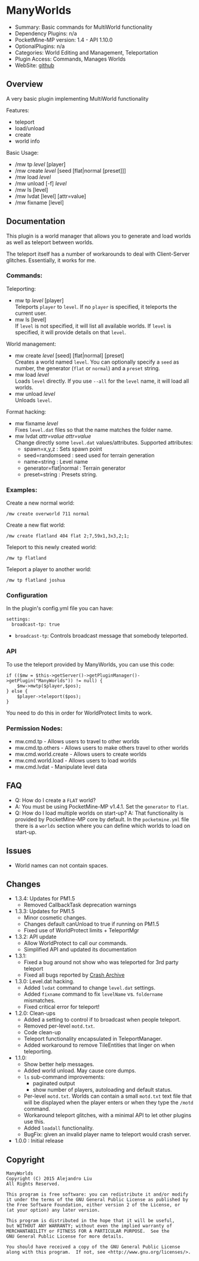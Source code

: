 ManyWorlds
==========

* Summary: Basic commands for MultiWorld functionality
* Dependency Plugins: n/a
* PocketMine-MP version: 1.4 - API 1.10.0
* OptionalPlugins: n/a
* Categories: World Editing and Management, Teleportation
* Plugin Access: Commands, Manages Worlds
* WebSite: [github](https://github.com/alejandroliu/pocketmine-plugins/tree/master/ManyWorlds)

Overview
---------

A very basic plugin implementing MultiWorld functionality

Features:

* teleport
* load/unload
* create
* world info

Basic Usage:

* /mw tp *level* [player]
* /mw create *level* [seed [flat|normal [preset]]]
* /mw load *level*
* /mw unload [-f] *level*
* /mw ls [level]
* /mw lvdat [level] [attr=value]
* /mw fixname [level]

Documentation
-------------

This plugin is a world manager that allows you to generate and load
worlds as well as teleport between worlds.

The teleport itself has a number of workarounds to deal with
Client-Server glitches.  Essentially, it works for me.

### Commands:

Teleporting:

* mw tp *level* [player]  
  Teleports `player` to `level`.  If no `player` is specified, it
  teleports the current user.
* mw ls [level]  
  If `level` is not specified, it will list all available worlds.  If
  `level` is specified, it will provide details on that `level`.

World management:

* mw create *level* [seed] [flat|normal] [preset]  
  Creates a world named `level`.  You can optionally specify a `seed`
  as number, the generator (`flat` or `normal`) and a `preset` string.
* mw load *level*  
  Loads `level` directly.  If you use `--all` for the `level` name, it
  will load all worlds.
* mw unload *level*  
  Unloads `level`.

Format hacking:

* mw fixname *level*  
  Fixes `level.dat` files so that the name matches the folder name.
* mw lvdat *attr=value* *attr=value*  
  Change directly some `level.dat` values/attributes.  Supported
  attributes:
  * spawn=x,y,z : Sets spawn point
  * seed=randomseed : seed used for terrain generation
  * name=string : Level name
  * generator=flat|normal : Terrain generator
  * preset=string : Presets string.

### Examples:

Create a new normal world:

    /mw create overworld 711 normal

Create a new flat world:

    /mw create flatland 404 flat 2;7,59x1,3x3,2;1;

Teleport to this newly created world:

    /mw tp flatland

Teleport a player to another world:

    /mw tp flatland joshua

### Configuration

In the plugin's config.yml file you can have:

	settings:
	  broadcast-tp: true

* `broadcast-tp`: Controls broadcast message that somebody teleported.

### API

To use the teleport provided by ManyWorlds, you can use this code:

	if (($mw = $this->getServer()->getPluginManager()->getPlugin("ManyWorlds")) != null) {
	    $mw->mwtp($player,$pos);
	} else {
	    $player->teleport($pos);
	}

You need to do this in order for WorldProtect limits to work.

### Permission Nodes:

* mw.cmd.tp - Allows users to travel to other worlds
* mw.cmd.tp.others - Allows users to make others travel to other worlds
* mw.cmd.world.create - Allows users to create worlds
* mw.cmd.world.load - Allows users to load worlds
* mw.cmd.lvdat - Manipulate level data

FAQ
---

* Q: How do I create a `FLAT` world?
* A: You must be using PocketMine-MP v1.4.1.  Set the `generator` to
  `flat`.
* Q: How do I load multiple worlds on start-up?
  A: That functionality is provided by PocketMine-MP core by default.
  In the `pocketmine.yml` file there is a `worlds` section where you
  can define which worlds to load on start-up.

Issues
------

* World names can not contain spaces.

Changes
-------

* 1.3.4: Updates for PM1.5
  * Removed CallbackTask deprecation warnings
* 1.3.3: Updates for PM1.5
  * Minor cosmetic changes.
  * Changes default canUnload to true if running on PM1.5
  * Fixed use of WorldProtect limits + TeleportMgr
* 1.3.2: API update
  * Allow WorldProtect to call our commands.
  * Simplified API and updated its documentation
* 1.3.1:
  * Fixed a bug around not show who was teleported for 3rd party
    teleport
  * Fixed all bugs reported by [Crash Archive](http://crash.pocketmine.net/)
* 1.3.0: Level.dat hacking.
  * Added `lvdat` command to change `level.dat` settings.
  * Added `fixname` command to fix `levelName` vs. `foldername`
    mismatches.
  * Fixed critical error for teleport!
* 1.2.0: Clean-ups
  * Added a setting to control if to broadcast when people teleport.
  * Removed per-level `motd.txt`.
  * Code clean-up
  * Teleport functionality encapsulated in TeleportManager.
  * Added workaround to remove TileEntities that linger on when teleporting.
* 1.1.0:
  * Show better help messages.
  * Added world unload.  May cause core dumps.
  * `ls` sub-command improvements:
    * paginated output
    * show number of players, autoloading and default status.
  * Per-level `motd.txt`.  Worlds can contain a small `motd.txt` text
    file that will be displayed when the player enters or when they
    type the `/motd` command.
  * Workaround teleport glitches, with a minimal API to let other
    plugins use this.
  * Added `loadall` functionality.
  * BugFix: given an invalid player name to teleport would crash server.
* 1.0.0 : Initial release

Copyright
---------

    ManyWorlds
    Copyright (C) 2015 Alejandro Liu
    All Rights Reserved.

    This program is free software: you can redistribute it and/or modify
    it under the terms of the GNU General Public License as published by
    the Free Software Foundation, either version 2 of the License, or
    (at your option) any later version.

    This program is distributed in the hope that it will be useful,
    but WITHOUT ANY WARRANTY; without even the implied warranty of
    MERCHANTABILITY or FITNESS FOR A PARTICULAR PURPOSE.  See the
    GNU General Public License for more details.

    You should have received a copy of the GNU General Public License
    along with this program.  If not, see <http://www.gnu.org/licenses/>.
